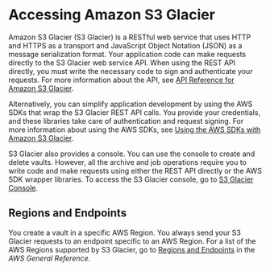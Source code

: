 # Accessing Amazon S3 Glacier<a name="amazon-glacier-accessing"></a>

Amazon S3 Glacier \(S3 Glacier\) is a RESTful web service that uses HTTP and HTTPS as a transport and JavaScript Object Notation \(JSON\) as a message serialization format\. Your application code can make requests directly to the S3 Glacier web service API\. When using the REST API directly, you must write the necessary code to sign and authenticate your requests\. For more information about the API, see [API Reference for Amazon S3 Glacier](amazon-glacier-api.md)\. 

Alternatively, you can simplify application development by using the AWS SDKs that wrap the S3 Glacier REST API calls\. You provide your credentials, and these libraries take care of authentication and request signing\. For more information about using the AWS SDKs, see [Using the AWS SDKs with Amazon S3 Glacier](using-aws-sdk.md)\.

S3 Glacier also provides a console\. You can use the console to create and delete vaults\. However, all the archive and job operations require you to write code and make requests using either the REST API directly or the AWS SDK wrapper libraries\. To access the S3 Glacier console, go to [S3 Glacier Console](https://console.aws.amazon.com/glacier/)\. 

## Regions and Endpoints<a name="regions-and-endpoints-intro"></a>

You create a vault in a specific AWS Region\. You always send your S3 Glacier requests to an endpoint specific to an AWS Region\. For a list of the AWS Regions supported by S3 Glacier, go to [Regions and Endpoints](https://docs.aws.amazon.com/general/latest/gr/rande.html#glacier_region) in the *AWS General Reference*\.